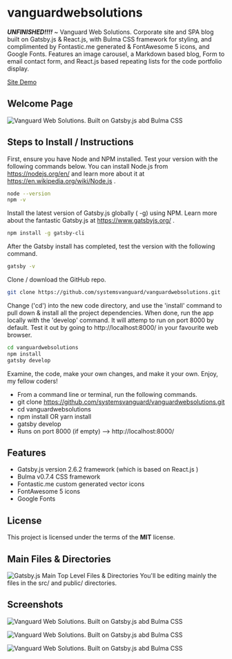 # vanguardwebsolutions
**_UNFINISHED!!!!_**  ~ Vanguard Web Solutions.  Corporate site and SPA blog built on Gatsby.js & React.js, with Bulma CSS framework for styling, and complimented by Fontastic.me generated & FontAwesome 5 icons, and Google Fonts.  Features an image carousel, a Markdown based blog, Form to email contact form, and React.js based repeating lists for the code portfolio display.

[Site Demo](http://www.vanguardwebsolutions.com/ "Vanguard Web Solutions ~ Custom web sites with first class service & support")

## Welcome Page
![Vanguard Web Solutions. Built on Gatsby.js abd Bulma CSS](http://ryanhunter.org/images/portfolio/vanguardwebsolutions.png )


## Steps to Install / Instructions

First, ensure you have Node and NPM installed.  Test your version with the following commands below.  You can install Node.js from https://nodejs.org/en/ and learn more about it at https://en.wikipedia.org/wiki/Node.js .

```sh
node --version
npm -v
``` 

Install the latest version of Gatsby.js globally ( -g) using NPM.  Learn more about the fantastic Gatsby.js at https://www.gatsbyjs.org/ .
```sh
npm install -g gatsby-cli
```

After the Gatsby install has completed, test the version with the following command.
```sh
gatsby -v
```


Clone / download the GitHub repo.

```sh
git clone https://github.com/systemsvanguard/vanguardwebsolutions.git 
```

Change ('cd') into the new code directory, and use the 'install' command to pull down & install all the project dependencies. When done, run the app locally with the 'develop' command.  It will attemp to run on port 8000 by default.  Test it out by going to http://localhost:8000/ in your favourite web browser. 

```sh
cd vanguardwebsolutions
npm install
gatsby develop
```
 
Examine, the code, make your own changes, and make it your own.  Enjoy, my fellow coders!

- From a command line or terminal, run the following commands.
- git clone https://github.com/systemsvanguard/vanguardwebsolutions.git 
- cd vanguardwebsolutions
- npm install OR yarn install
- gatsby develop
- Runs on port 8000 (if empty) --> http://localhost:8000/




## Features
- Gatsby.js version 2.6.2 framework (which is based on React.js )
- Bulma v0.7.4 CSS framework
- Fontastic.me custom generated vector icons
- FontAwesome 5 icons
- Google Fonts


## License
This project is licensed under the terms of the **MIT** license.



## Main Files & Directories
![Gatsby.js Main Top Level Files & Directories](http://ryanhunter.org/images/portfolio/gatsbyfilesanddirectories.png)
You'll be editing mainly the files in the src/ and public/ directories.



## Screenshots

![Vanguard Web Solutions. Built on Gatsby.js abd Bulma CSS](http://ryanhunter.org/images/portfolio/vanguardwebsolutions.png )


![Vanguard Web Solutions. Built on Gatsby.js abd Bulma CSS](http://ryanhunter.org/images/portfolio/vanguardwebsolutions2.png )


![Vanguard Web Solutions. Built on Gatsby.js abd Bulma CSS](http://ryanhunter.org/images/portfolio/vanguardwebsolutions3.png )

